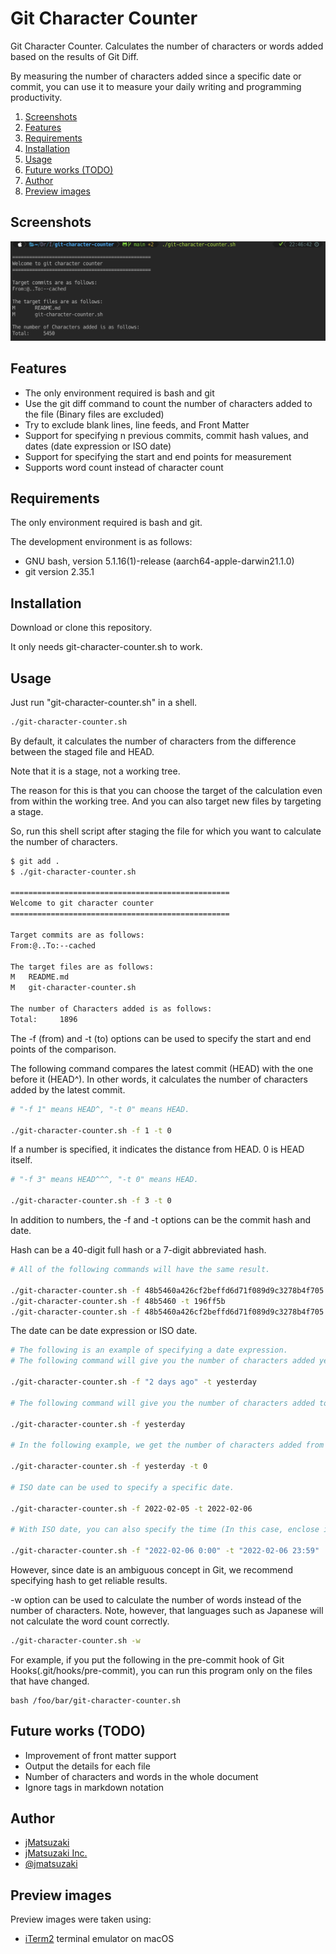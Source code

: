 # Git Character Counter #

Git Character Counter. Calculates the number of characters or words added based on the results of Git Diff.

By measuring the number of characters added since a specific date or commit, you can use it to measure your daily writing and programming productivity.

1. [Screenshots](#screenshots)
2. [Features](#features)
3. [Requirements](#requirements)
4. [Installation](#installation)
5. [Usage](#usage)
7. [Future works (TODO)](#future-works-todo)
8. [Author](#author)
9. [Preview images](#preview-images)

## Screenshots ##

![Screenshots](img/readme_screenshots.png)

## Features ##

- The only environment required is bash and git
- Use the git diff command to count the number of characters added to the file (Binary files are excluded)
- Try to exclude blank lines, line feeds, and Front Matter
- Support for specifying n previous commits, commit hash values, and dates (date expression or ISO date)
- Support for specifying the start and end points for measurement
- Supports word count instead of character count

## Requirements ##

The only environment required is bash and git.

The development environment is as follows:

- GNU bash, version 5.1.16(1)-release (aarch64-apple-darwin21.1.0)
- git version 2.35.1

## Installation ##

Download or clone this repository.

It only needs git-character-counter.sh to work.

## Usage ##

Just run "git-character-counter.sh" in a shell.

```bash
./git-character-counter.sh
```

By default, it calculates the number of characters from the difference between the staged file and HEAD.

Note that it is a stage, not a working tree.

The reason for this is that you can choose the target of the calculation even from within the working tree. And you can also target new files by targeting a stage.

So, run this shell script after staging the file for which you want to calculate the number of characters.

```bash
$ git add .
$ ./git-character-counter.sh

=================================================
Welcome to git character counter
=================================================

Target commits are as follows:
From:@..To:--cached

The target files are as follows:
M	README.md
M	git-character-counter.sh

The number of Characters added is as follows:
Total:     1896
```

The -f (from) and -t (to) options can be used to specify the start and end points of the comparison.

The following command compares the latest commit (HEAD) with the one before it (HEAD^). In other words, it calculates the number of characters added by the latest commit.

```bash
# "-f 1" means HEAD^, "-t 0" means HEAD.

./git-character-counter.sh -f 1 -t 0
```

If a number is specified, it indicates the distance from HEAD. 0 is HEAD itself.

```bash
# "-f 3" means HEAD^^^, "-t 0" means HEAD.

./git-character-counter.sh -f 3 -t 0
```

In addition to numbers, the -f and -t options can be the commit hash and date.

Hash can be a 40-digit full hash or a 7-digit abbreviated hash.

```bash
# All of the following commands will have the same result.

./git-character-counter.sh -f 48b5460a426cf2beffd6d71f089d9c3278b4f705 -t 196ff5bdabaf10afdeb40f7623e0cc09eea1d7a5
./git-character-counter.sh -f 48b5460 -t 196ff5b
./git-character-counter.sh -f 48b5460a426cf2beffd6d71f089d9c3278b4f705 -t 196ff5b
```

The date can be date expression or ISO date.

```bash
# The following is an example of specifying a date expression.
# The following command will give you the number of characters added yesterday (If it contains whitespace, enclose it in ").

./git-character-counter.sh -f "2 days ago" -t yesterday

# The following command will give you the number of characters added today (If -t is omitted, staged files will be targeted).

./git-character-counter.sh -f yesterday

# In the following example, we get the number of characters added from yesterday to the latest commit (Staged files are not included).

./git-character-counter.sh -f yesterday -t 0

# ISO date can be used to specify a specific date.

./git-character-counter.sh -f 2022-02-05 -t 2022-02-06

# With ISO date, you can also specify the time (In this case, enclose it in ").

./git-character-counter.sh -f "2022-02-06 0:00" -t "2022-02-06 23:59"
```

However, since date is an ambiguous concept in Git, we recommend specifying hash to get reliable results.

-w option can be used to calculate the number of words instead of the number of characters. Note, however, that languages such as Japanese will not calculate the word count correctly.

```bash
./git-character-counter.sh -w
```

For example, if you put the following in the pre-commit hook of Git Hooks(.git/hooks/pre-commit), you can run this program only on the files that have changed.

```bash:.git/hooks/pre-commit
bash /foo/bar/git-character-counter.sh
```

## Future works (TODO) ##

- Improvement of front matter support
- Output the details for each file
- Number of characters and words in the whole document
- Ignore tags in markdown notation

## Author ##

- [jMatsuzaki](https://jmatsuzaki.com/)
- [jMatsuzaki Inc.](https://jmatsuzaki.com/company)
- [@jmatsuzaki](https://twitter.com/jmatsuzaki)

## Preview images ##

Preview images were taken using:

- [iTerm2](https://iterm2.com/) terminal emulator on macOS
